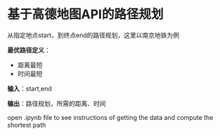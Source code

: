 # 基于高德地图API的路径规划
从指定地点start，到终点end的路径规划，这里以南京地铁为例

**最优路径定义**：
* 距离最短
* 时间最短

**输入**：start,end

**输出**：路径规划，所需的距离、时间

open .ipynb file to see instructions of getting the data and compute the shortest path

